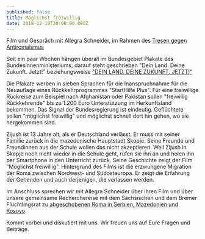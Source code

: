 ```yaml
---
published: false
title: Möglichst freiwillig
date: 2018-12-19T20:00:00.000Z
---
```

Film und Gespräch mit Allegra Schneider, im Rahmen des [Tresen gegen Antiromaismus](http://gegenantiromaismus.org/)

Seit ein paar Wochen hängen überall im Bundesgebiet Plakate des Bundesinnenministeriums; darauf steht geschrieben "Dein Land. Deine Zukunft. Jetzt!" beziehungsweise ["DEIN LAND. DEINE ZUKUNFT. JETZT!"](https://twitter.com/Hillerovsky/status/1065156198176051200/photo/1)

Die Plakate werben in sieben Sprachen für die Inanspruchnahme für die Neuauflage eines Rückkehrprogrammes "StartHilfe Plus". Für eine freiwillige Rückreise zum Beispiel nach Afghanistan oder Pakistan sollen "freiwillig Rückkehrende" bis zu 1.200 Euro Unterstützung im Herkunftsland bekommen. Das Signal der Bundesregierung ist eindeutig. Geflüchtete sollen "möglichst freiwillig" und möglichst schnell dort hin gehen, wo sie hergekommen sind.

Zijush ist 13 Jahre alt, als er Deutschland verlässt. Er muss mit seiner Familie zurück in die mazedonische Hauptstadt Skopje. Seine Freunde und Freundinnen aus der Schule wollen das nicht akzeptieren. Weil Zijush in Skopje noch nicht wieder in die Schule geht, rufen sie ihn an und holen ihn per Smartphone in den Unterricht zurück. Seine Geschichte zeigt der Film "Möglichst freiwillig". Hintergrund des Films ist die erzwungene Migration der Roma zwischen Nordwest- und Südosteuropa. Er zeigt die Erfahrung der Gehenden und auch derjenigen, die verlassen werden.

Im Anschluss sprechen wir mit Allegra Schneider über ihren Film und über unsere gemeinsame Recherchereise mit dem Sächsischen und dem Bremer Flüchtlingsrat zu [abgeschobenen Roma in Serbien, Mazedonien und Kosovo](https://www.taz.de/!5550379/).

Kommt vorbei und diskutiert mit uns. Wir freuen uns auf Eure Fragen und Beiträge.